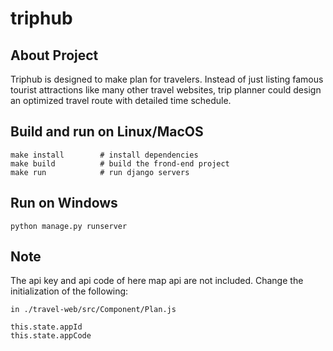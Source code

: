 # triphub
## About Project
Triphub is designed to make plan for travelers. Instead of just listing famous tourist attractions like many other travel websites, trip planner could design an optimized travel route with detailed time schedule. 


## Build and run on Linux/MacOS
```
make install        # install dependencies
make build			# build the frond-end project
make run			# run django servers
```
## Run on Windows
```
python manage.py runserver
```
## Note
The api key and api code of here map api are not included. Change the initialization of the following:
```
in ./travel-web/src/Component/Plan.js

this.state.appId
this.state.appCode
```